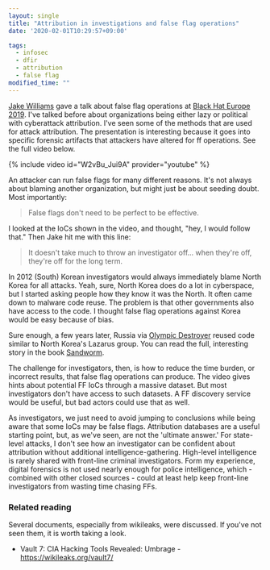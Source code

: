 ```yaml
---
layout: single
title: "Attribution in investigations and false flag operations"
date: '2020-02-01T10:29:57+09:00'

tags:
  - infosec
  - dfir
  - attribution
  - false flag
modified_time: ""
---
```


[Jake Williams](https://twitter.com/MalwareJake) gave a talk about false flag operations at [Black Hat Europe 2019](https://www.blackhat.com/eu-19/briefings/schedule/#conducting-a-successful-false-flag-cyber-operation-blame-it-on-china-17976). I've talked before about organizations being either lazy or political with cyberattack attribution. I've seen some of the methods that are used for attack attribution. The presentation is interesting because it goes into specific forensic artifacts that attackers have altered for ff operations. See the full video below.

{% include video id="W2vBu_Jui9A" provider="youtube" %}

An attacker can run false flags for many different reasons. It's not always about blaming another organization, but might just be about seeding doubt. Most importantly:

>False flags don't need to be perfect to be effective.

I looked at the IoCs shown in the video, and thought, "hey, I would follow that." Then Jake hit me with this line:

>It doesn't take much to throw an investigator off... when they're off, they're off for the long term.

In 2012 (South) Korean investigators would always immediately blame North Korea for all attacks. Yeah, sure, North Korea does do a lot in cyberspace, but I started asking people how they know it was the North. It often came down to malware code reuse.  The problem is that other governments also have access to the code. I thought false flag operations against Korea would be easy because of bias.

Sure enough, a few years later, Russia via [Olympic Destroyer](https://www.wired.com/story/untold-story-2018-olympics-destroyer-cyberattack/) reused code similar to North Korea's Lazarus group. You can read the full, interesting story in the book [Sandworm](https://amzn.to/37NaAC7).

The challenge for investigators, then, is how to reduce the time burden, or incorrect results, that false flag operations can produce. The video gives hints about potential FF IoCs through a massive dataset. But most investigators don't have access to such datasets. A FF discovery service would be useful, but bad actors could use that as well.

As investigators, we just need to avoid jumping to conclusions while being aware that some IoCs may be false flags. Attribution databases are a useful starting point, but, as we've seen, are not the 'ultimate answer.' For state-level attacks, I don't see how an investigator can be confident about attribution without additional intelligence-gathering. High-level intelligence is rarely shared with front-line criminal investigators. Form my experience, digital forensics is not used nearly enough for police intelligence, which - combined with other closed sources - could at least help keep front-line investigators from wasting time chasing FFs.

### Related reading

Several documents, especially from wikileaks, were discussed. If you've not seen them, it is worth taking a look.

* Vault 7: CIA Hacking Tools Revealed: Umbrage - <https://wikileaks.org/vault7/>
